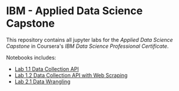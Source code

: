# IBM - Applied Data Science Capstone
This repository contains all jupyter labs for the *Applied Data Science Capstone* in Coursera's *IBM Data Science Professional Certificate*.

Notebooks includes:
- [Lab 1.1 Data Collection API](Lab%201.1%20Data%20Collection%20API.ipynb)
- [Lab 1.2 Data Collection API with Web Scraping](Lab%201.2%20Data%20Collection%20API%20with%20Web%20Scraping.ipynb)
- [Lab 2.1 Data Wrangling](Lab%202.1%20Data%20Wrangling.ipynb)
